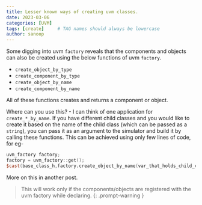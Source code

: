 ```yaml
---
title: Lesser known ways of creating uvm classes.
date: 2023-03-06 
categories: [UVM]
tags: [create]     # TAG names should always be lowercase
author: sanoop
---
```


Some digging into uvm `factory` reveals that the components and objects can also be created using the below functions of uvm `factory`.

- `create_object_by_type`	
- `create_component_by_type`	
- `create_object_by_name`	
- `create_component_by_name`	

All of these functions creates and returns a component or object.


Where can you use this? -
I can think of one application for `create_*_by_name`. If you have different child classes and you would like to create it based on the name of the child class (which can be passed as a `string`), you can pass it as an argument to the simulator and build it by calling these functions.
This can be achieved using only few lines of code, for eg-
```verilog
uvm_factory factory;
factory = uvm_factory::get();
$cast(base_class_h,factory.create_object_by_name(var_that_holds_child_class_name, "" ,"child_class_type_name" ));
```
More on this in another post.

> This will work only if the components/objects are registered with the uvm factory while declaring.
{: .prompt-warning }
